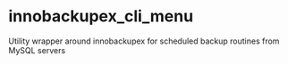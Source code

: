 # innobackupex_cli_menu
Utility wrapper around innobackupex for scheduled backup routines from MySQL servers
